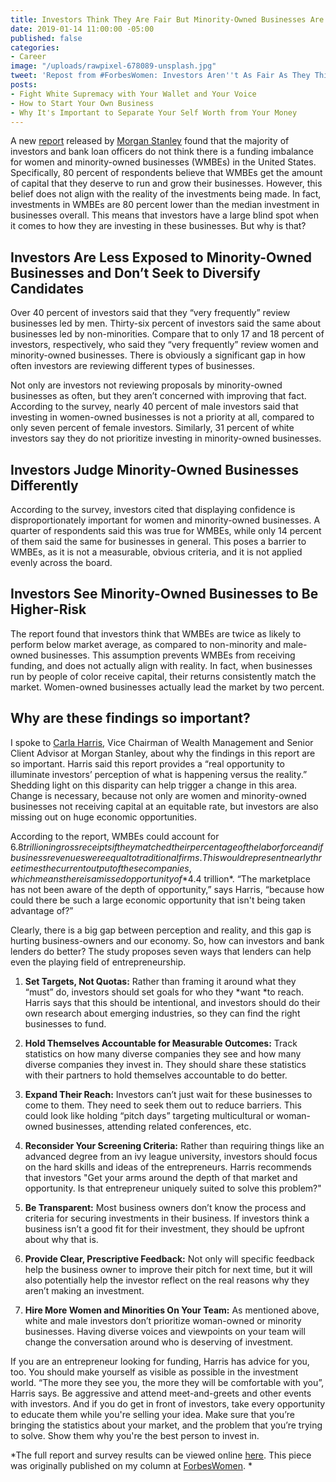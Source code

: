 ```yaml
---
title: Investors Think They Are Fair But Minority-Owned Businesses Are Left Out
date: 2019-01-14 11:00:00 -05:00
published: false
categories:
- Career
image: "/uploads/rawpixel-678089-unsplash.jpg"
tweet: 'Repost from #ForbesWomen: Investors Aren''t As Fair As They Think'
posts:
- Fight White Supremacy with Your Wallet and Your Voice
- How to Start Your Own Business
- Why It's Important to Separate Your Self Worth from Your Money
---
```


A new [report](https://www.morganstanley.com/ideas/trillion-dollar-blind-spot-infographic/) released by [Morgan Stanley](https://www.morganstanley.com/) found that the majority of investors and bank loan officers do not think there is a funding imbalance for women and minority-owned businesses (WMBEs) in the United States. Specifically, 80 percent of respondents believe that WMBEs get the amount of capital that they deserve to run and grow their businesses. However, this belief does not align with the reality of the investments being made. In fact, investments in WMBEs are 80 percent lower than the median investment in businesses overall. This means that investors have a large blind spot when it comes to how they are investing in these businesses. But why is that?

## Investors Are Less Exposed to Minority-Owned Businesses and Don’t Seek to Diversify Candidates

Over 40 percent of investors said that they “very frequently” review businesses led by men. Thirty-six percent of investors said the same about businesses led by non-minorities. Compare that to only 17 and 18 percent of investors, respectively, who said they “very frequently” review women and minority-owned businesses. There is obviously a significant gap in how often investors are reviewing different types of businesses.

Not only are investors not reviewing proposals by minority-owned businesses as often, but they aren’t concerned with improving that fact. According to the survey, nearly 40 percent of male investors said that investing in women-owned businesses is not a priority at all, compared to only seven percent of female investors. Similarly, 31 percent of white investors say they do not prioritize investing in minority-owned businesses.

## Investors Judge Minority-Owned Businesses Differently

According to the survey, investors cited that displaying confidence is disproportionately important for women and minority-owned businesses. A quarter of respondents said this was true for WMBEs, while only 14 percent of them said the same for businesses in general. This poses a barrier to WMBEs, as it is not a measurable, obvious criteria, and it is not applied evenly across the board.

## Investors See Minority-Owned Businesses to Be Higher-Risk

The report found that investors think that WMBEs are twice as likely to perform below market average, as compared to non-minority and male-owned businesses. This assumption prevents WMBEs from receiving funding, and does not actually align with reality. In fact, when businesses run by people of color receive capital, their returns consistently match the market. Women-owned businesses actually lead the market by two percent.

## Why are these findings so important?

I spoke to [Carla Harris](https://www.morganstanley.com/profiles/carla-harris-vice-chairman-of-wealth-management), Vice Chairman of Wealth Management and Senior Client Advisor at Morgan Stanley, about why the findings in this report are so important. Harris said this report provides a “real opportunity to illuminate investors’ perception of what is happening versus the reality.” Shedding light on this disparity can help trigger a change in this area. Change is necessary, because not only are women and minority-owned businesses not receiving capital at an equitable rate, but investors are also missing out on huge economic opportunities.

According to the report, WMBEs could account for $6.8 trillion in gross receipts if they matched their percentage of the labor force and if business revenues were equal to traditional firms. This would represent nearly three times the current output of these companies, which means there is a missed opportunity of *$4.4 trillion*. “The marketplace has not been aware of the depth of opportunity,” says Harris, “because how could there be such a large economic opportunity that isn't being taken advantage of?”

Clearly, there is a big gap between perception and reality, and this gap is hurting business-owners and our economy. So, how can investors and bank lenders do better? The study proposes seven ways that lenders can help even the playing field of entrepreneurship.

1. **Set Targets, Not Quotas:** Rather than framing it around what they “must” do, investors should set goals for who they \*want \*to reach. Harris says that this should be intentional, and investors should do their own research about emerging industries, so they can find the right businesses to fund.

2. **Hold Themselves Accountable for Measurable Outcomes:** Track statistics on how many diverse companies they see and how many diverse companies they invest in. They should share these statistics with their partners to hold themselves accountable to do better.

3. **Expand Their Reach:** Investors can’t just wait for these businesses to come to them. They need to seek them out to reduce barriers. This could look like holding “pitch days” targeting multicultural or woman-owned businesses, attending related conferences, etc.

4. **Reconsider Your Screening Criteria:** Rather than requiring things like an advanced degree from an ivy league university, investors should focus on the hard skills and ideas of the entrepreneurs. Harris recommends that investors "Get your arms around the depth of that market and opportunity. Is that entrepreneur uniquely suited to solve this problem?"

5. **Be Transparent:** Most business owners don’t know the process and criteria for securing investments in their business. If investors think a business isn’t a good fit for their investment, they should be upfront about why that is.

6. **Provide Clear, Prescriptive Feedback:** Not only will specific feedback help the business owner to improve their pitch for next time, but it will also potentially help the investor reflect on the real reasons why they aren’t making an investment.

7. **Hire More Women and Minorities On Your Team:** As mentioned above, white and male investors don’t prioritize woman-owned or minority businesses. Having diverse voices and viewpoints on your team will change the conversation around who is deserving of investment.

If you are an entrepreneur looking for funding, Harris has advice for you, too. You should make yourself as visible as possible in the investment world. “The more they see you, the more they will be comfortable with you”, Harris says. Be aggressive and attend meet-and-greets and other events with investors. And if you do get in front of investors, take every opportunity to educate them while you're selling your idea. Make sure that you’re bringing the statistics about your market, and the problem that you’re trying to solve. Show them why you're the best person to invest in.

*The full report and survey results can be viewed online [here](https://www.morganstanley.com/content/dam/msdotcom/mcil/growing-market-investors-are-missing.pdf). This piece was originally published on my column at [ForbesWomen](https://www.forbes.com/sites/maggiegermano/2018/12/11/investors-think-they-are-fair-but-minority-owned-businesses-are-left-out/). *